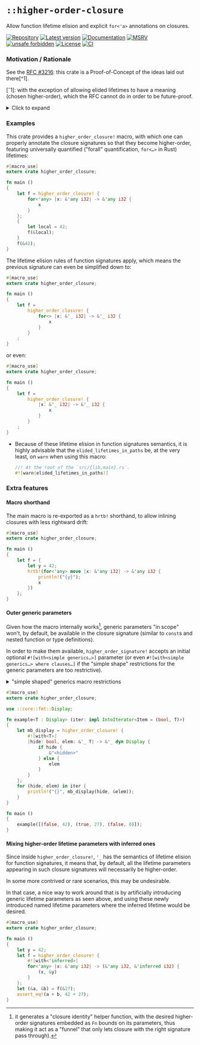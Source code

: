 # `::higher-order-closure`

Allow function lifetime elision and explicit `for<'a>` annotations on closures.

<!-- Templated by `cargo-generate` using https://github.com/danielhenrymantilla/proc-macro-template -->

[![Repository](https://img.shields.io/badge/repository-GitHub-brightgreen.svg)](
https://github.com/danielhenrymantilla/higher-order-closure.rs)
[![Latest version](https://img.shields.io/crates/v/higher-order-closure.svg)](
https://crates.io/crates/higher-order-closure)
[![Documentation](https://docs.rs/higher-order-closure/badge.svg)](
https://docs.rs/higher-order-closure)
[![MSRV](https://img.shields.io/badge/MSRV-1.42.0-white)](
https://gist.github.com/danielhenrymantilla/8e5b721b3929084562f8f65668920c33)
[![unsafe forbidden](https://img.shields.io/badge/unsafe-forbidden-success.svg)](
https://github.com/rust-secure-code/safety-dance/)
[![License](https://img.shields.io/crates/l/higher-order-closure.svg)](
https://github.com/danielhenrymantilla/higher-order-closure.rs/blob/master/LICENSE-ZLIB)
[![CI](https://github.com/danielhenrymantilla/higher-order-closure.rs/workflows/CI/badge.svg)](
https://github.com/danielhenrymantilla/higher-order-closure.rs/actions)

### Motivation / Rationale

See the [RFC #3216](https://github.com/rust-lang/rfcs/pull/3216): this crate
is a Proof-of-Concept of the ideas laid out there[^1].

[ˆ1]: with the exception of allowing elided lifetimes to have a meaning (chosen higher-order), which the RFC cannot do in order to be future-proof.

<details><summary>Click to expand</summary>

The following example fails to compile:

```rust ,compile_fail
let f = |x| {
    let _: &i32 = x;
    x
};
{
    let scoped = 42;
    f(&scoped);
} // <- scoped dropped here.
f(&42);
```

```console
error[E0597]: `scoped` does not live long enough
  --> src/lib.rs:10:7
   |
10 |     f(&scoped);
   |       ^^^^^^^ borrowed value does not live long enough
11 | } // <- scoped dropped here.
   | - `scoped` dropped here while still borrowed
12 | f(&42);
   | - borrow later used here

For more information about this error, try `rustc --explain E0597`.
```

Indeed, the signature of `f` in that example is that of:

```rust ,ignore
impl Fn(&'inferred i32) -> &'inferred i32
```

wherein `'inferred` represents some not yet known (to be inferred)
**but fixed** lifetime.

Then,

```rust ,ignore
{
    let scoped = 42;
    f(&scoped); // `'inferred` must "fit" into this borrow…
} // <- and thus can't span beyond this point.
f(&42) // And yet `'inferred` is used here as well => Error!
```

___

The solution, then, is to explicitly annotate the types involved in the closure
signature, and more importantly, the **lifetime "holes" / placeholders /
parameters involved in that signature**:

```rust
           // Rust sees this "hole" early enough in its compiler pass
           //                       to figure out that the closure signature
           // vv                    needs to be higher-order, **input-wise**
let f = |_x: &'_ i32| {
};
{
    let scoped = 42;
    f(&scoped);
}
f(&42);
```

This makes it so the input-side of the closure signature effectively gets to
be higher-order. Instead of:

```rust ,ignore
impl Fn(&'inferred_and_thus_fixed i32)...
```

for some outer inferred (and thus, _fixed_) lifetime `'inferred_and_thus_fixed`,
we now have:

```rust ,ignore
impl for<'any> Fn(&'any i32)...
```

___

This works, but **_quid_ of _returning_ borrows**? (all while remaining
higher-order)

Indeed, the following fails to compile:

```rust ,compile_fail
let f = |x: &'_ i32| -> &'_ i32 {
    x // <- Error, does not live long enough.
};
```

```console
error: lifetime may not live long enough
 --> src/lib.rs:5:5
  |
4 | let f = |x: &'_ i32| -> &'_ i32 {
  |             -           - let's call the lifetime of this reference `'2`
  |             |
  |             let's call the lifetime of this reference `'1`
5 |     x // <- Error, does not live long enough.
  |     ^ returning this value requires that `'1` must outlive `'2`
```

The reason for this is that "explicit lifetime 'holes' / placeholders become
higher-order lifetime parameters in the closure signature" mechanism only works
for the input-side of the signature.

The return side keeps using an inferred lifetime:

```rust ,ignore
let f = /* for<'any> */ |x: &'any i32| -> &'inferred i32 {
    x // <- Error, does not live long enough (when `'any < 'inferred`)
};
```

we'd like for `f` there to have the `fn(&'any i32) -> &'any i32` signature that
functions get [from the lifetime elision rules for function
signatures][lifetime elision rules].

Hence the reason for using this crate.

</details>

### Examples

This crate provides a `higher_order_closure!` macro, with which one can properly
annotate the closure signatures so that they become higher-order, featuring
universally quantified ("forall" quantification, `for<…>` in Rust) lifetimes:

```rust
#[macro_use]
extern crate higher_order_closure;

fn main ()
{
    let f = higher_order_closure! {
        for<'any> |x: &'any i32| -> &'any i32 {
            x
        }
    };
    {
        let local = 42;
        f(&local);
    }
    f(&42);
}
```

The lifetime elision rules of function signatures apply, which means the
previous signature can even be simplified down to:

```rust
#[macro_use]
extern crate higher_order_closure;

fn main ()
{
    let f =
        higher_order_closure! {
            for<> |x: &'_ i32| -> &'_ i32 {
                x
            }
        }
    ;
}
```

or even:

```rust
#[macro_use]
extern crate higher_order_closure;

fn main ()
{
    let f =
        higher_order_closure! {
            |x: &'_ i32| -> &'_ i32 {
                x
            }
        }
    ;
}
```

  - Because of these lifetime elision in function signatures semantics, it is
    highly advisable that the `elided_lifetimes_in_paths` be, at the very least,
    on `warn` when using this macro:

    ```rust ,ignore
    //! At the root of the `src/{lib,main}.rs`.
    #![warn(elided_lifetimes_in_paths)]
    ```

### Extra features

#### Macro shorthand

The main macro is re-exported as a `hrtb!` shorthand, to allow inlining
closures with less rightward drift:


```rust
#[macro_use]
extern crate higher_order_closure;

fn main ()
{
    let f = {
        let y = 42;
        hrtb!(for<'any> move |x: &'any i32| -> &'any i32 {
            println!("{y}");
            x
        })
    };
}
```

#### Outer generic parameters

Given how the macro internally works[^2], generic parameters "in scope" won't,
by default, be available in the closure signature (similar to `const`s and
nested function or type definitions).

In order to make them available, `higher_order_signature!` accepts an initial
optional `#![with<simple generics…>]` parameter (or even
`#![with<simple generics…> where clauses…]` if the "simple shape"
restrictions for the generic parameters are too restrictive).

<details><summary>"simple shaped" generics macro restrictions</summary>

The generics parameters inside `#![with<…>]` have to be of the form:

```rust ,ignore
<
    'a, 'b : 'a, ...
    T, U : ?Sized + 'a + ::core::fmt::Debug, V, ...
>
```

Mainly:

  - at most one super-lifetime bound on each lifetime,

  - the super-bounds on the types must be exactly of the form:
     1. optional `?Sized`,
     1. followed by an optional lifetime bound,
     1. followed by an optional trait bound.
     1. And nothing more.
    If you need more versatility, use the `where` clauses.

In practice, however, the bounds are seldom needed, since such generics are only
used for the _signature_ of the closure, not its body / implementation.

</details>


```rust
#[macro_use]
extern crate higher_order_closure;

use ::core::fmt::Display;

fn example<T : Display> (iter: impl IntoIterator<Item = (bool, T)>)
{
    let mb_display = higher_order_closure! {
        #![with<T>]
        |hide: bool, elem: &'_ T| -> &'_ dyn Display {
            if hide {
                &"<hidden>"
            } else {
                elem
            }
        }
    };
    for (hide, elem) in iter {
        println!("{}", mb_display(hide, &elem));
    }
}

fn main ()
{
    example([(false, 42), (true, 27), (false, 0)]);
}
```

#### Mixing higher-order lifetime parameters with inferred ones

Since inside `higher_order_closure!`, `'_` has the semantics of lifetime elision
for function signatures, it means that, by default, all the lifetime parameters
appearing in such closure signatures will necessarily be higher-order.

In some more contrived or rare scenarios, this may be undesirable.

In that case, a nice way to work around that is by artificially introducing
generic lifetime parameters as seen above, and using these newly introduced
named lifetime parameters where the inferred lifetime would be desired.

```rust
#[macro_use]
extern crate higher_order_closure;

fn main ()
{
    let y = 42;
    let f = higher_order_closure! {
        #![with<'inferred>]
        for<'any> |x: &'any i32| -> (&'any i32, &'inferred i32) {
            (x, &y)
        }
    };
    let (&a, &b) = f(&27);
    assert_eq!(a + b, 42 + 27);
}
```

[^2]: it generates a "closure identity" helper function, with the desired
higher-order signatures embedded as `Fn` bounds on its parameters, thus making
it act as a "funnel" that only lets closure with the right signature pass
through).

[lifetime elision rules]: https://doc.rust-lang.org/1.58.1/reference/lifetime-elision.html#lifetime-elision-in-functions
